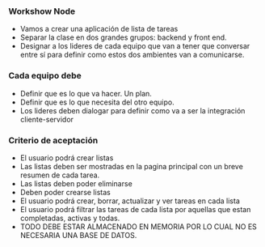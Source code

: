 ### Workshow Node
- Vamos a crear una aplicación de lista de tareas
- Separar la clase en dos grandes grupos: backend y front end.
- Designar a los lideres de cada equipo que van a tener que conversar entre sí para definir como estos dos ambientes van a comunicarse.

### Cada equipo debe
- Definir que es lo que va hacer. Un plan.
- Definir que es lo que necesita del otro equipo.
- Los lideres deben dialogar para definir como va a ser la integración cliente-servidor

### Criterio de aceptación
- El usuario podrá crear listas
- Las listas deben ser mostradas en la pagina principal con un breve resumen de cada tarea.
- Las listas deben poder eliminarse
- Deben poder crearse listas
- El usuario podrá crear, borrar, actualizar y ver tareas en cada lista
- El usuario podrá filtrar las tareas de cada lista por aquellas que estan completadas, activas y todas.
- TODO DEBE ESTAR ALMACENADO EN MEMORIA POR LO CUAL NO ES NECESARIA UNA BASE DE DATOS.
